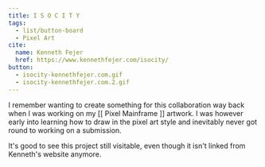 ```yaml
---
title: I S O C I T Y
tags:
  - list/button-board
  - Pixel Art
cite:
  name: Kenneth Fejer
  href: https://www.kennethfejer.com/isocity/
button:
  - isocity-kennethfejer.com.gif
  - isocity-kennethfejer.com.2.gif
---
```


I remember wanting to create something for this collaboration way back when I was working on my [[ Pixel Mainframe ]] artwork. I was however early into learning how to draw in the pixel art style and inevitably never got round to working on a submission.

It's good to see this project still visitable, even though it isn't linked from Kenneth's website anymore.